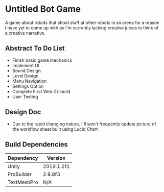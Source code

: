 # Untitled Bot Game

A game about robots that shoot stuff at other robots in an arena for a reason I have yet to come up with as I'm currently lacking creative juices to think of a creative narrative. 


## Abstract To Do List ##
- Finish basic game mechanics
- Implement UI
- Sound Design
- Level Design
- Menu Navigation
- Settings Option
- Complete First Web GL build
- User Testing 

## Design Doc ## 
- Due to the rapid changing nature, I'll won't frequently update picture of the workflow sheet built using Lucid Chart

## Build Dependencies ##

| Dependency  | Version |
| ------------- | ------------- |
| Unity  | 2019.1.2f1  |
| ProBuilder  |  2.9.8f3 |
| TextMeshPro | N/A |
